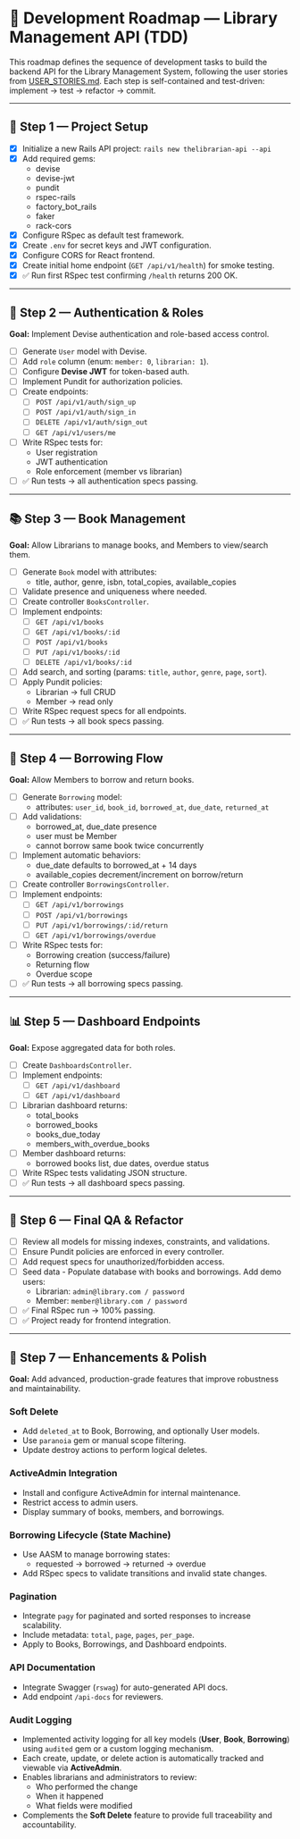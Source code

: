 # 🧭 Development Roadmap — Library Management API (TDD)

This roadmap defines the sequence of development tasks to build the backend API for the Library Management System, following the user stories from [USER_STORIES.md](./USER_STORIES.md).
Each step is self-contained and test-driven: implement → test → refactor → commit.

---

## 🩵 Step 1 — Project Setup
- [x] Initialize a new Rails API project: `rails new thelibrarian-api --api`
- [x] Add required gems:
  - devise
  - devise-jwt
  - pundit
  - rspec-rails
  - factory_bot_rails
  - faker
  - rack-cors
- [x] Configure RSpec as default test framework.
- [x] Create `.env` for secret keys and JWT configuration.
- [x] Configure CORS for React frontend.
- [x] Create initial home endpoint (`GET /api/v1/health`) for smoke testing.
- [x] ✅ Run first RSpec test confirming `/health` returns 200 OK.

---

## 👤 Step 2 — Authentication & Roles
**Goal:** Implement Devise authentication and role-based access control.

- [ ] Generate `User` model with Devise.
- [ ] Add `role` column (enum: `member: 0`, `librarian: 1`).
- [ ] Configure **Devise JWT** for token-based auth.
- [ ] Implement Pundit for authorization policies.
- [ ] Create endpoints:
  - [ ] `POST /api/v1/auth/sign_up`
  - [ ] `POST /api/v1/auth/sign_in`
  - [ ] `DELETE /api/v1/auth/sign_out`
  - [ ] `GET /api/v1/users/me`
- [ ] Write RSpec tests for:
  - User registration
  - JWT authentication
  - Role enforcement (member vs librarian)
- [ ] ✅ Run tests → all authentication specs passing.

---

## 📚 Step 3 — Book Management
**Goal:** Allow Librarians to manage books, and Members to view/search them.

- [ ] Generate `Book` model with attributes:
  - title, author, genre, isbn, total_copies, available_copies
- [ ] Validate presence and uniqueness where needed.
- [ ] Create controller `BooksController`.
- [ ] Implement endpoints:
  - [ ] `GET /api/v1/books`
  - [ ] `GET /api/v1/books/:id`
  - [ ] `POST /api/v1/books`
  - [ ] `PUT /api/v1/books/:id`
  - [ ] `DELETE /api/v1/books/:id`
- [ ] Add search, and sorting (params: `title`, `author`, `genre`, `page`, `sort`).
- [ ] Apply Pundit policies:
  - Librarian → full CRUD
  - Member → read only
- [ ] Write RSpec request specs for all endpoints.
- [ ] ✅ Run tests → all book specs passing.

---

## 📖 Step 4 — Borrowing Flow
**Goal:** Allow Members to borrow and return books.

- [ ] Generate `Borrowing` model:
  - attributes: `user_id`, `book_id`, `borrowed_at`, `due_date`, `returned_at`
- [ ] Add validations:
  - borrowed_at, due_date presence
  - user must be Member
  - cannot borrow same book twice concurrently
- [ ] Implement automatic behaviors:
  - due_date defaults to borrowed_at + 14 days
  - available_copies decrement/increment on borrow/return
- [ ] Create controller `BorrowingsController`.
- [ ] Implement endpoints:
  - [ ] `GET /api/v1/borrowings`
  - [ ] `POST /api/v1/borrowings`
  - [ ] `PUT /api/v1/borrowings/:id/return`
  - [ ] `GET /api/v1/borrowings/overdue`
- [ ] Write RSpec tests for:
  - Borrowing creation (success/failure)
  - Returning flow
  - Overdue scope
- [ ] ✅ Run tests → all borrowing specs passing.

---

## 📊 Step 5 — Dashboard Endpoints
**Goal:** Expose aggregated data for both roles.

- [ ] Create `DashboardsController`.
- [ ] Implement endpoints:
  - [ ] `GET /api/v1/dashboard`
  - [ ] `GET /api/v1/dashboard`
- [ ] Librarian dashboard returns:
  - total_books
  - borrowed_books
  - books_due_today
  - members_with_overdue_books
- [ ] Member dashboard returns:
  - borrowed books list, due dates, overdue status
- [ ] Write RSpec tests validating JSON structure.
- [ ] ✅ Run tests → all dashboard specs passing.

---

## 🧪 Step 6 — Final QA & Refactor
- [ ] Review all models for missing indexes, constraints, and validations.
- [ ] Ensure Pundit policies are enforced in every controller.
- [ ] Add request specs for unauthorized/forbidden access.
- [ ] Seed data - Populate database with books and borrowings. Add demo users:
  - Librarian: `admin@library.com / password`
  - Member: `member@library.com / password`
- [ ] ✅ Final RSpec run → 100% passing.
- [ ] ✅ Project ready for frontend integration.

---

## 🧱 Step 7 — Enhancements & Polish

**Goal:** Add advanced, production-grade features that improve robustness and maintainability.

### Soft Delete
- Add `deleted_at` to Book, Borrowing, and optionally User models.
- Use `paranoia` gem or manual scope filtering.
- Update destroy actions to perform logical deletes.

### ActiveAdmin Integration
- Install and configure ActiveAdmin for internal maintenance.
- Restrict access to admin users.
- Display summary of books, members, and borrowings.

### Borrowing Lifecycle (State Machine)
- Use AASM to manage borrowing states:
  - requested → borrowed → returned → overdue
- Add RSpec specs to validate transitions and invalid state changes.

### Pagination
- Integrate `pagy` for paginated and sorted responses to increase scalability.
- Include metadata: `total`, `page`, `pages`, `per_page`.
- Apply to Books, Borrowings, and Dashboard endpoints.

### API Documentation
- Integrate Swagger (`rswag`) for auto-generated API docs.
- Add endpoint `/api-docs` for reviewers.

### Audit Logging
- Implemented activity logging for all key models (**User**, **Book**, **Borrowing**) using `audited` gem or a custom logging mechanism.
- Each create, update, or delete action is automatically tracked and viewable via **ActiveAdmin**.
- Enables librarians and administrators to review:
  - Who performed the change
  - When it happened
  - What fields were modified
- Complements the **Soft Delete** feature to provide full traceability and accountability.
